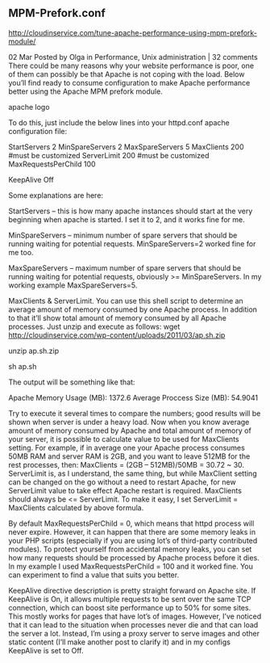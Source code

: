 MPM-Prefork.conf
----
http://cloudinservice.com/tune-apache-performance-using-mpm-prefork-module/

02 Mar Posted by Olga in Performance, Unix administration | 32 comments
There could be many reasons why your website performance is poor, one of them can possibly be that Apache is not coping with the load. Below you’ll find ready to consume configuration to make Apache performance better using the Apache MPM prefork module.

apache logo

To do this, just include the below lines into your httpd.conf apache configuration file:

<IfModule mpm_prefork_module>
StartServers 2
MinSpareServers 2
MaxSpareServers 5
MaxClients 200 #must be customized
ServerLimit 200 #must be customized
MaxRequestsPerChild 100
</IfModule>

KeepAlive Off

Some explanations are here:

StartServers – this is how many apache instances should start at the very beginning when apache is started. I set it to 2, and it works fine for me.
 

MinSpareServers – minimum number of spare servers that should be running waiting for potential requests. MinSpareServers=2 worked fine for me too.
 

MaxSpareServers – maximum number of spare servers that should be running waiting for potential requests, obviously >= MinSpareServers. In my working example MaxSpareServers=5.
 

MaxClients & ServerLimit. You can use this shell script to determine an average amount of memory consumed by one Apache process. In addition to that it’ll show total amount of memory consumed by all Apache processes. Just unzip and execute as follows:
wget http://cloudinservice.com/wp-content/uploads/2011/03/ap.sh.zip

unzip ap.sh.zip

sh ap.sh

The output will be something like that:

Apache Memory Usage (MB): 1372.6
Average Proccess Size (MB): 54.9041

Try to execute it several times to compare the numbers; good results will be shown when server is under a heavy load. Now when you know average amount of memory consumed by Apache and total amount of memory of your server, it is possible to calculate value to be used for MaxClients setting. For example, if in average one your Apache process consumes 50MB RAM and server RAM is 2GB, and you want to leave 512MB for the rest processes, then:
MaxClients = (2GB – 512MB)/50MB = 30.72 ~ 30.
ServerLimit is, as I understand, the same thing, but while MaxClient setting can be changed on the go without a need to restart Apache, for new ServerLimit value to take effect Apache restart is required. MaxClients should always be <= ServerLimit. To make it easy, I set ServerLimit = MaxClients calculated by above formula.

 

By default MaxRequestsPerChild = 0, which means that httpd process will never expire. However, it can happen that there are some memory leaks in your PHP scripts (especially if you are using lot’s of third-party contributed modules). To protect yourself from accidental memory leaks, you can set how many requests should be processed by Apache process before it dies. In my example I used MaxRequestsPerChild = 100 and it worked fine. You can experiment to find a value that suits you better.
 

KeepAlive directive description is pretty straight forward on Apache site. If KeepAlive is On, it allows multiple requests to be sent over the same TCP connection, which can boost site performance up to 50% for some sites. This mostly works for pages that have lot’s of images. However, I’ve noticed that it can lead to the situation when processes never die and that can load the server a lot. Instead, I’m using a proxy server to serve images and other static content (I’ll make another post to clarify it) and in my configs KeepAlive is set to Off.
